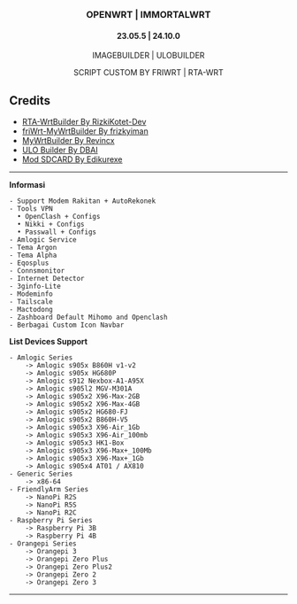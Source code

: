 <h3 align="center">
  <br>OPENWRT | IMMORTALWRT<br>
</h3>
<h4 align="center">23.05.5 | 24.10.0</h4>
<p align="center">IMAGEBUILDER | ULOBUILDER</p>
<p align="center">SCRIPT CUSTOM BY FRIWRT | RTA-WRT</p>

**Credits**
---
* [RTA-WrtBuilder By RizkiKotet-Dev](https://github.com/rizkikotet-dev/RTA-WRT)
* [friWrt-MyWrtBuilder By frizkyiman](https://github.com/frizkyiman/friWrt-MyWrtBuilder)
* [MyWrtBuilder By Revincx](https://github.com/Revincx/MyWrtBuilder)
* [ULO Builder By DBAI](https://github.com/armarchindo/ULO-Builder/blob/main/ulo)
* [Mod SDCARD By Edikurexe](https://github.com/edikurexe)
---

**Informasi**
```
- Support Modem Rakitan + AutoRekonek
- Tools VPN
  • OpenClash + Configs
  • Nikki + Configs
  • Passwall + Configs
- Amlogic Service
- Tema Argon
- Tema Alpha
- Eqosplus
- Connsmonitor
- Internet Detector
- 3ginfo-Lite
- Modeminfo
- Tailscale
- Mactodong
- Zashboard Default Mihomo and Openclash
- Berbagai Custom Icon Navbar
```
**List Devices Support**
```
- Amlogic Series
    -> Amlogic s905x B860H v1-v2
    -> Amlogic s905x HG680P
    -> Amlogic s912 Nexbox-A1-A95X
    -> Amlogic s905l2 MGV-M301A
    -> Amlogic s905x2 X96-Max-2GB
    -> Amlogic s905x2 X96-Max-4GB
    -> Amlogic s905x2 HG680-FJ
    -> Amlogic s905x2 B860H-V5
    -> Amlogic s905x3 X96-Air_1Gb
    -> Amlogic s905x3 X96-Air_100mb
    -> Amlogic s905x3 HK1-Box
    -> Amlogic s905x3 X96-Max+_100Mb
    -> Amlogic s905x3 X96-Max+_1Gb
    -> Amlogic s905x4 AT01 / AX810
- Generic Series
    -> x86-64
- FriendlyArm Series
    -> NanoPi R2S
    -> NanoPi R5S
    -> NanoPi R2C
- Raspberry Pi Series
    -> Raspberry Pi 3B
    -> Raspberry Pi 4B
- Orangepi Series
    -> Orangepi 3
    -> Orangepi Zero Plus
    -> Orangepi Zero Plus2
    -> Orangepi Zero 2
    -> Orangepi Zero 3
```
---